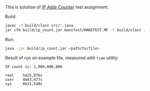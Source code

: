 This is solution of [IP Addr Counter](https://github.com/Ecwid/new-job/blob/master/IP-Addr-Counter.md) test assignment.

Build:
```bash
javac -d build/class src/*.java
jar cfm build/ip_count.jar manifest/MANIFEST.MF -C build/class .
```

Run:
```bash
java -jar build/ip_count.jar <path/to/file>
```

Result of run on example file, measured with `time` utility:
```
IP count is: 1,000,000,000

real    5m15,076s
user    4m43,477s
sys     0m31,540s
```